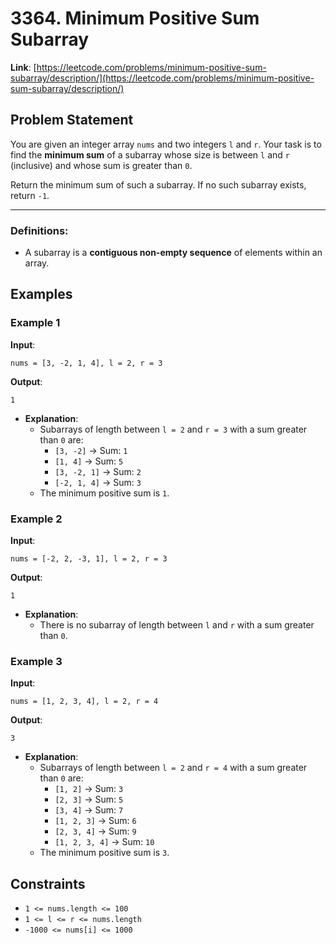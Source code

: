 # 3364. Minimum Positive Sum Subarray

**Link**: [https://leetcode.com/problems/minimum-positive-sum-subarray/description/](https://leetcode.com/problems/minimum-positive-sum-subarray/description/)

## Problem Statement

You are given an integer array `nums` and two integers `l` and `r`. Your task is to find the **minimum sum** of a subarray whose size is between `l` and `r` (inclusive) and whose sum is greater than `0`.

Return the minimum sum of such a subarray. If no such subarray exists, return `-1`.

---

### Definitions:
- A subarray is a **contiguous non-empty sequence** of elements within an array.

## Examples

### Example 1

**Input**:
```
nums = [3, -2, 1, 4], l = 2, r = 3
```

**Output**:
```
1
```

  * **Explanation**:
    - Subarrays of length between `l = 2` and `r = 3` with a sum greater than `0` are:
      - `[3, -2]` → Sum: `1`
      - `[1, 4]` → Sum: `5`
      - `[3, -2, 1]` → Sum: `2`
      - `[-2, 1, 4]` → Sum: `3`
    - The minimum positive sum is `1`.


### Example 2

**Input**:
```
nums = [-2, 2, -3, 1], l = 2, r = 3
```

**Output**:
```
1
```
  
  * **Explanation**:
    - There is no subarray of length between `l` and `r` with a sum greater than `0`.

### Example 3

**Input**:
```
nums = [1, 2, 3, 4], l = 2, r = 4
```

**Output**:
```
3
```

  * **Explanation**:
    - Subarrays of length between `l = 2` and `r = 4` with a sum greater than `0` are:
      - `[1, 2]` → Sum: `3`
      - `[2, 3]` → Sum: `5`
      - `[3, 4]` → Sum: `7`
      - `[1, 2, 3]` → Sum: `6`
      - `[2, 3, 4]` → Sum: `9`
      - `[1, 2, 3, 4]` → Sum: `10`
    - The minimum positive sum is `3`.

## Constraints

- `1 <= nums.length <= 100`
- `1 <= l <= r <= nums.length`
- `-1000 <= nums[i] <= 1000`
